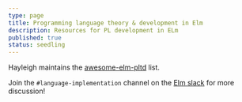 ```yaml
---
type: page
title: Programming language theory & development in Elm
description: Resources for PL development in ELm
published: true
status: seedling
---
```


Hayleigh maintains the [awesome-elm-pltd](https://github.com/pd-andy/awesome-elm-pltd/blob/main/README.md) list.

Join the `#language-implementation` channel on the [Elm slack](https://elmlang.herokuapp.com) for more discussion!
